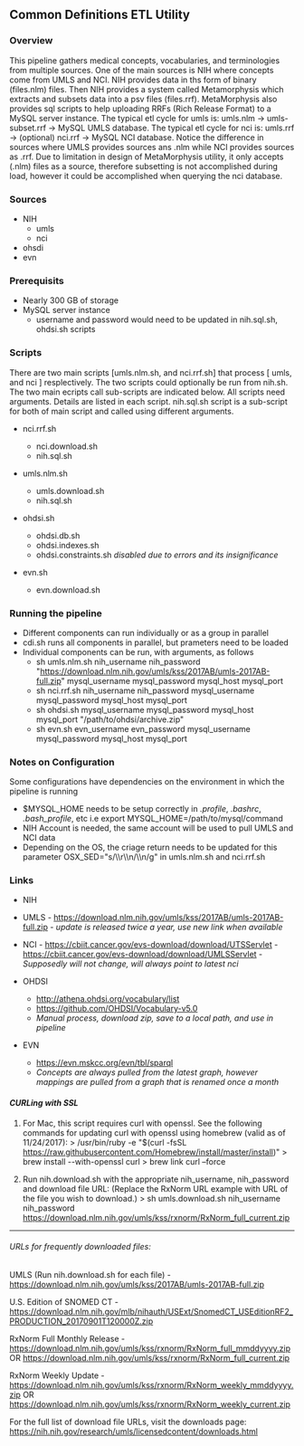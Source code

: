 ﻿## Common Definitions ETL Utility 


### Overview
This pipeline gathers medical concepts, vocabularies, and terminologies from multiple sources. 
One of the main sources is NIH where concepts come from UMLS and NCI. 
NIH provides data in ths form of binary (files.nlm) files. 
Then NIH provides a system called Metamorphysis which extracts and subsets data into a psv files (files.rrf). 
MetaMorphysis also provides sql scripts to help uploading RRFs (Rich Release Format) to a MySQL server instance.
The typical etl cycle for umls is: umls.nlm -> umls-subset.rrf -> MySQL UMLS database.
The typical etl cycle for nci is: umls.rrf -> (optional) nci.rrf -> MySQL NCI database.
Notice the difference in sources where UMLS provides sources ans .nlm while NCI provides sources as .rrf. 
Due to limitation in design of MetaMorphysis utility, it only accepts (.nlm) files as a source, therefore subsetting is not accomplished during load, however it could be accomplished when querying the nci database.  


### Sources 
 - NIH
   - umls
   - nci
 - ohsdi
 - evn

### Prerequisits
 
 - Nearly 300 GB of storage
 - MySQL server instance
   - username and password would need to be updated in nih.sql.sh, ohdsi.sh scripts

### Scripts

 There are two main scripts [umls.nlm.sh, and nci.rrf.sh] that process [ umls, and nci ] resplectively. 
 The two scripts could optionally be run from nih.sh. The two main ecripts call sub-scripts are indicated below. All scripts need arguments. 
 Details are listed in each script. nih.sql.sh script is a sub-script for both of main script and called using different arguments.  
 
 - nci.rrf.sh
   - nci.download.sh				
   - nih.sql.sh
 
 - umls.nlm.sh
   - umls.download.sh	
   - nih.sql.sh

 - ohdsi.sh
   - ohdsi.db.sh
   - ohdsi.indexes.sh
   - ohdsi.constraints.sh _disabled due to errors and its insignificance_

 - evn.sh
   - evn.download.sh


### Running the pipeline

- Different components can run individually or as a group in parallel
- cdi.sh runs all components in parallel, but prameters need to be loaded
- Individual components can be run, with arguments, as follows
  - sh umls.nlm.sh nih_username nih_password "https://download.nlm.nih.gov/umls/kss/2017AB/umls-2017AB-full.zip" mysql_username mysql_password mysql_host mysql_port
  - sh nci.rrf.sh nih_username nih_password mysql_username mysql_password mysql_host mysql_port
  - sh ohdsi.sh mysql_username mysql_password mysql_host mysql_port "/path/to/ohdsi/archive.zip"
  - sh evn.sh evn_username evn_password mysql_username mysql_password mysql_host mysql_port



### Notes on Configuration

 Some configurations have dependencies on the environment in which the pipeline is running
  - $MYSQL_HOME needs to be setup correctly in _.profile_, _.bashrc_, _.bash_profile_, etc i.e export MYSQL_HOME=/path/to/mysql/command
  - NIH Account is needed, the same account will be used to pull UMLS and NCI data
  - Depending on the OS, the criage return needs to be updated for this parameter OSX_SED="s/\\\r\\\n/\\\n/g" in umls.nlm.sh and nci.rrf.sh      



### Links

  - NIH
   
   - UMLS
    - https://download.nlm.nih.gov/umls/kss/2017AB/umls-2017AB-full.zip
    - _update is released twice a year, use new link when available_

   - NCI
    - https://cbiit.cancer.gov/evs-download/download/UTSServlet
    - https://cbiit.cancer.gov/evs-download/download/UMLSServlet
    - _Supposedly will not change, will always point to latest nci_

  - OHDSI
    - http://athena.ohdsi.org/vocabulary/list
    - https://github.com/OHDSI/Vocabulary-v5.0
    - _Manual process, download zip, save to a local path, and use in pipeline_ 

  - EVN
    - https://evn.mskcc.org/evn/tbl/sparql
    - _Concepts are always pulled from the latest graph, however mappings are pulled from a graph that is renamed once a month_



#### _CURLing with SSL_


1) For Mac, this script requires curl with openssl. See the following commands for updating curl with openssl using homebrew (valid as of 11/24/2017):
		> /usr/bin/ruby -e "$(curl -fsSL https://raw.githubusercontent.com/Homebrew/install/master/install)"
		> brew install --with-openssl curl
		> brew link curl –force



2) Run nih.download.sh with the appropriate nih_username, nih_password and download file URL: (Replace the RxNorm URL example with URL of the file you wish to download.)
		> sh umls.download.sh nih_username nih_password https://download.nlm.nih.gov/umls/kss/rxnorm/RxNorm_full_current.zip
        

----------------------------------------

###### _URLs for frequently downloaded files:_

UMLS (Run nih.download.sh for each file) -
https://download.nlm.nih.gov/umls/kss/2017AB/umls-2017AB-full.zip


U.S. Edition of SNOMED CT -
https://download.nlm.nih.gov/mlb/nihauth/USExt/SnomedCT_USEditionRF2_PRODUCTION_20170901T120000Z.zip


RxNorm Full Monthly Release -
https://download.nlm.nih.gov/umls/kss/rxnorm/RxNorm_full_mmddyyyy.zip
OR
https://download.nlm.nih.gov/umls/kss/rxnorm/RxNorm_full_current.zip

RxNorm Weekly Update - 
https://download.nlm.nih.gov/umls/kss/rxnorm/RxNorm_weekly_mmddyyyy.zip
OR
https://download.nlm.nih.gov/umls/kss/rxnorm/RxNorm_weekly_current.zip



For the full list of download file URLs, visit the downloads page:
https://nih.nih.gov/research/umls/licensedcontent/downloads.html

